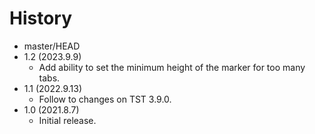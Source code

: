 # History

 - master/HEAD
 - 1.2 (2023.9.9)
   * Add ability to set the minimum height of the marker for too many tabs.
 - 1.1 (2022.9.13)
   * Follow to changes on TST 3.9.0.
 - 1.0 (2021.8.7)
   * Initial release.
